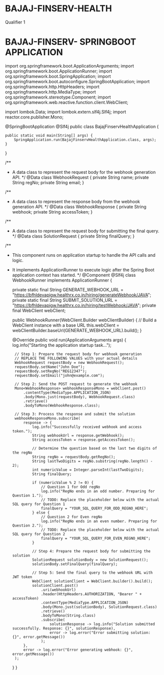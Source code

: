 # BAJAJ-FINSERV-HEALTH
Qualifier 1
# BAJAJ-FINSERV- SPRINGBOOT APPLICATION
import org.springframework.boot.ApplicationArguments;
import org.springframework.boot.ApplicationRunner;
import org.springframework.boot.SpringApplication;
import org.springframework.boot.autoconfigure.SpringBootApplication;
import org.springframework.http.HttpHeaders;
import org.springframework.http.MediaType;
import org.springframework.stereotype.Component;
import org.springframework.web.reactive.function.client.WebClient;

import lombok.Data;
import lombok.extern.slf4j.Slf4j;
import reactor.core.publisher.Mono;

@SpringBootApplication
@Slf4j
public class BajajFinservHealthApplication {

    public static void main(String[] args) {
        SpringApplication.run(BajajFinservHealthApplication.class, args);
    }
}

/**
 * A data class to represent the request body for the webhook generation API.
 */
@Data
class WebhookRequest {
    private String name;
    private String regNo;
    private String email;
}

/**
 * A data class to represent the response body from the webhook generation API.
 */
@Data
class WebhookResponse {
    private String webhook;
    private String accessToken;
}

/**
 * A data class to represent the request body for submitting the final query.
 */
@Data
class SolutionRequest {
    private String finalQuery;
}

/**
 * This component runs on application startup to handle the API calls and logic.
 * It implements ApplicationRunner to execute logic after the Spring Boot application context has started.
 */
@Component
@Slf4j
class WebhookRunner implements ApplicationRunner {

    private static final String GENERATE_WEBHOOK_URL = "https://bfhldevapigw.healthrx.co.in/hiring/generateWebhook/JAVA";
    private static final String SUBMIT_SOLUTION_URL = "https://bfhldevapigw.healthrx.co.in/hiring/testWebhook/JAVA";
    private final WebClient webClient;

    public WebhookRunner(WebClient.Builder webClientBuilder) {
        // Build a WebClient instance with a base URL
        this.webClient = webClientBuilder.baseUrl(GENERATE_WEBHOOK_URL).build();
    }

    @Override
    public void run(ApplicationArguments args) {
        log.info("Starting the application startup task...");

        // Step 1: Prepare the request body for webhook generation
        // REPLACE THE FOLLOWING VALUES with your actual details
        WebhookRequest requestBody = new WebhookRequest();
        requestBody.setName("John Doe");
        requestBody.setRegNo("REG12347");
        requestBody.setEmail("john@example.com");

        // Step 2: Send the POST request to generate the webhook
        Mono<WebhookResponse> webhookResponseMono = webClient.post()
            .contentType(MediaType.APPLICATION_JSON)
            .body(Mono.just(requestBody), WebhookRequest.class)
            .retrieve()
            .bodyToMono(WebhookResponse.class);

        // Step 3: Process the response and submit the solution
        webhookResponseMono.subscribe(
            response -> {
                log.info("Successfully received webhook and access token.");
                String webhookUrl = response.getWebhook();
                String accessToken = response.getAccessToken();

                // Determine the question based on the last two digits of the regNo
                String regNo = requestBody.getRegNo();
                String lastTwoDigits = regNo.substring(regNo.length() - 2);
                int numericValue = Integer.parseInt(lastTwoDigits);
                String finalQuery;

                if (numericValue % 2 != 0) {
                    // Question 1 for Odd regNo
                    log.info("RegNo ends in an odd number. Preparing for Question 1.");
                    // TODO: Replace the placeholder below with the actual SQL query for Question 1
                    finalQuery = "YOUR_SQL_QUERY_FOR_ODD_REGNO_HERE";
                } else {
                    // Question 2 for Even regNo
                    log.info("RegNo ends in an even number. Preparing for Question 2.");
                    // TODO: Replace the placeholder below with the actual SQL query for Question 2
                    finalQuery = "YOUR_SQL_QUERY_FOR_EVEN_REGNO_HERE";
                }

                // Step 4: Prepare the request body for submitting the solution
                SolutionRequest solutionBody = new SolutionRequest();
                solutionBody.setFinalQuery(finalQuery);

                // Step 5: Send the final query to the webhook URL with JWT token
                WebClient solutionClient = WebClient.builder().build();
                solutionClient.post()
                    .uri(webhookUrl)
                    .header(HttpHeaders.AUTHORIZATION, "Bearer " + accessToken)
                    .contentType(MediaType.APPLICATION_JSON)
                    .body(Mono.just(solutionBody), SolutionRequest.class)
                    .retrieve()
                    .bodyToMono(String.class)
                    .subscribe(
                        solutionResponse -> log.info("Solution submitted successfully. Response: {}", solutionResponse),
                        error -> log.error("Error submitting solution: {}", error.getMessage())
                    );
            },
            error -> log.error("Error generating webhook: {}", error.getMessage())
        );
    }
}
